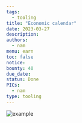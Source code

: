 ```yaml
---
tags:
  - tooling
title: "Economic calendar"
date: 2023-03-27
description:
authors:
  - nam
menu: earn
toc: false
notice:
bounty: 40
due_date:
status: Done
PICs:
  - nam
type: tooling
---
```


![example](https://earn.d.foundation/image/https%3A%2F%2Fs3-us-west-2.amazonaws.com%2Fsecure.notion-static.com%2Fd5fb3900-6461-4395-b8b6-7b087e32fd0d%2FScreenshot_2023-07-07_at_17.06.53.png?table=block&id=8be45a7d-89db-4008-947a-cf3f15ca7db7&spaceId=498ebd7b-383c-459f-a9ad-b74073208ddd&width=1340&userId=&cache=v2)
